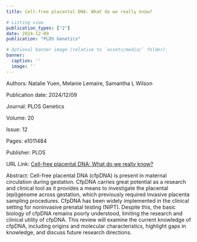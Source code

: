 ```yaml
---
title: Cell-free placental DNA: What do we really know?

# Listing view
publication_types: ["2"]
date: 2024-12-09
publication: "PLOS Genetics"

# Optional banner image (relative to `assets/media/` folder).
banner:
  caption: ''
  image: ''
---
```

Authors: Natalie Yuen, Melanie Lemaire, Samantha L Wilson

Publication date: 2024/12/09

Journal: PLOS Genetics

Volume: 20

Issue: 12

Pages: e1011484

Publisher: PLOS

URL Link: [Cell-free placental DNA: What do we really know?](https://journals.plos.org/plosgenetics/article?id=10.1371/journal.pgen.1011484)

Abstract: Cell-free placental DNA (cfpDNA) is present in maternal circulation during gestation. CfpDNA carries great potential as a research and clinical tool as it provides a means to investigate the placental (epi)genome across gestation, which previously required invasive placenta sampling procedures. CfpDNA has been widely implemented in the clinical setting for noninvasive prenatal testing (NIPT). Despite this, the basic biology of cfpDNA remains poorly understood, limiting the research and clinical utility of cfpDNA. This review will examine the current knowledge of cfpDNA, including origins and molecular characteristics, highlight gaps in knowledge, and discuss future research directions.